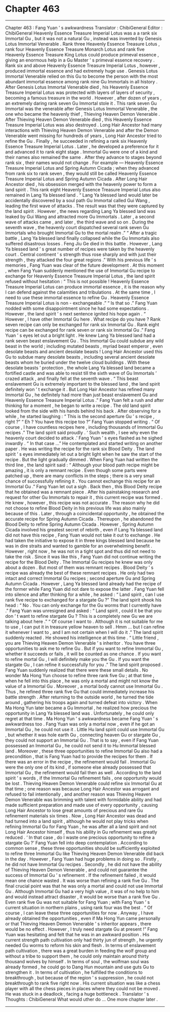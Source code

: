 
# Chapter 463


---

Chapter 463 : Fang Yuan ’ s awkwardness
Translator :
ChibiGeneral
Editor :
ChibiGeneral
Heavenly Essence Treasure Imperial Lotus was a a rank six Immortal Gu , but it was not a natural Gu , instead was invented by Genesis Lotus Immortal Venerable .
Rank three Heavenly Essence Treasure Lotus , rank four Heavenly Essence Treasure Monarch Lotus and rank five Heavenly Essence Treasure King Lotus could produce primeval essence , giving an enormous help in a Gu Master ’ s primeval essence recovery .
Rank six and above Heavenly Essence Treasure Imperial Lotus , however , produced immortal essence and had extremely huge use .
Genesis Lotus Immortal Venerable relied on this Gu to become the person with the most abundant immortal essence among rank nine Gu Immortals in all history .
After Genesis Lotus Immortal Venerable died , his Heavenly Essence Treasure Imperial Lotus was protected with layers of layers of security , becoming a famous treasure in the world . However , after dozen of years , an extremely daring rank seven Gu Immortal stole it .
This rank seven Gu Immortal was the venerable after Genesis Lotus Immortal Venerable , the one who became the heavenly thief , Thieving Heaven Demon Venerable .
After Thieving Heaven Demon Venerable died , this Heavenly Essence Treasure Imperial Lotus was also destroyed .
Long Hair Ancestor had many interactions with Thieving Heaven Demon Venerable and after the Demon Venerable went missing for hundreds of years , Long Hair Ancestor tried to refine the Gu . Finally , he succeeded in refining a rank six Heavenly Essence Treasure Imperial Lotus .
Later , he developed a preference for it and advanced it to rank eight stage .
Immortal Gu were one of a kind and their names also remained the same . After they advance to stages beyond rank six , their names would not change .
For example — Heavenly Essence Treasure Imperial Lotus and Spring Autumn Cicada ; when they advanced from rank six to rank seven , they would still be called Heavenly Essence Treasure Imperial Lotus and Spring Autumn Cicada .
After Long Hair Ancestor died , his obsession merged with the heavenly power to form a land spirit . This rank eight Heavenly Essence Treasure Imperial Lotus also remained in Lang Ya blessed land .
“ Lang Ya blessed land would later be accidentally discovered by a soul path Gu Immortal called Gui Wang , leading the first wave of attacks . The result was that they were captured by the land spirit . However , the news regarding Lang Ya blessed land was leaked by Gui Wang and attracted more Gu Immortals . Later , a second wave of attacks came , and later , the third wave and so on . During the seventh wave , the heavenly court dispatched several rank seven Gu Immortals who brought Immortal Gu to the mortal realm .”
“ After a tragic battle , Lang Ya blessed land finally collapsed while the Gu Immortals also suffered disastrous losses . Feng Jiu Ge died in this battle . However , Lang Ya blessed land ’ s great number of recipes were taken by the heavenly court . Central continent ’ s strength thus rose sharply and with just their strength , they attacked the four great regions .”
With his previous life ’ s memories , Fang Yuan was clear of the future development .
At this moment , when Fang Yuan suddenly mentioned the use of Immortal Gu recipe to exchange for Heavenly Essence Treasure Imperial Lotus , the land spirit refused without hesitation : “ This is not possible ! Heavenly Essence Treasure Imperial Lotus can produce immortal essence , it is the reason why I can defend against the calamities and tribulations . At the same time , I need to use these immortal essence to refine Gu . Heavenly Essence Treasure Imperial Lotus is non - exchangeable .”
“ Is that so .” Fang Yuan nodded with some disappointment since he had some expectations .
However , the land spirit ’ s next sentence ignited his hope again .
“ However , I have other Immortal Gu here . What recipe do you have ? Rank seven recipe can only be exchanged for rank six Immortal Gu . Rank eight recipe can be exchanged for rank seven or rank six Immortal Gu .”
Fang Yuan ’ s eyes let out a bright light .
He knew Lang Ya blessed land had a rank seven beast enslavement Gu .
This Immortal Gu could subdue any wild beast in the world ; including mutated beasts , myriad beast emperor , even desolate beasts and ancient desolate beasts !
Long Hair Ancestor used this Gu to subdue many desolate beasts , including several ancient desolate beasts whom he buried under the twelve cloud buildings .
With these desolate beasts ’ protection , the whole Lang Ya blessed land became a fortified castle and was able to resist till the sixth wave of Gu Immortals ’ crazed attack , and finally fell at the seventh wave .
“ This beast enslavement Gu is extremely important to the blessed land , the land spirit definitely won ’ t exchange it . But Long Hair Ancestor has refined many Immortal Gu , he definitely had more than just beast enslavement Gu and Heavenly Essence Treasure Imperial Lotus .”
Fang Yuan felt a rush and after thinking for a moment , he began to write a recipe .
The old land spirit looked from the side with his hands behind his back . After observing for a while , he started laughing : “ This is the second aperture Gu ’ s recipe , right ?”
“ Eh ? You have this recipe too ?” Fang Yuan stopped writing .
“ Of course , I have countless recipes here , including thousands of Immortal Gu recipes .” The land spirit said proudly .
‘ Such wealth , I see why even the heavenly court decided to attack .’ Fang Yuan ’ s eyes flashed as he sighed inwardly .
“ In that case …” He contemplated and started writing on another paper .
He was writing the recipe for the rank six Blood Deity .
The land spirit ’ s eyes immediately let out a bright light when he saw the start of the recipe . But the light gradually dimmed .
When Fang Yuan had written the third line , the land spirit said : “ Although your blood path recipe might be amazing , it is only a remnant recipe . Even though some parts were patched up , there are many conflicts in the steps ; there is a very small chance of successfully refining it . You cannot exchange this recipe for an Immortal Gu .”
Fang Yuan let out a sigh .
Back then , this Blood Deity recipe that he obtained was a remnant piece . After his painstaking research and request for other Gu Immortals to repair it , this current recipe was formed .
He knew , however , this recipe was not accurate . The reason why he did not choose to refine Blood Deity in his previous life was also mainly because of this .
Later , through a coincidental opportunity , he obtained the accurate recipe for Spring Autumn Cicada . Thereupon , he abandoned the Blood Deity to refine Spring Autumn Cicada .
However , Spring Autumn Cicada involved his greatest secret of rebirth , even if Lang Ya blessed land did not have this recipe , Fang Yuan would not take it out to exchange .
He had taken the initiative to expose it in three kings blessed land because he was in dire straits and wanted to gamble for an overwhelming benefit .
However , right now , he was not in a tight spot and thus did not need to take the risk .
Since it was like this , Fang Yuan did not continue writing the recipe for the Blood Deity .
The Immortal Gu recipes he knew was only about a dozen . But most of them was remnant recipes . Blood Deity ’ s recipe was already the best of these remnant recipes .
He only had two intact and correct Immortal Gu recipes ; second aperture Gu and Spring Autumn Cicada . However , Lang Ya blessed land already had the recipe of the former while Fang Yuan did not dare to expose the latter .
Fang Yuan fell into silence and after thinking for a while , he asked : “ Land spirit , can I use rank five recipe to exchanged for a stargate Gu ?”
The land spirit shook his head : “ No . You can only exchange for the Gu worms that I currently have .”
Fang Yuan was unresigned and asked : “ Land spirit , could it be that you don ’ t want to refine stargate Gu ? This is a completely new Gu we are talking about here .”
“ Of course I want to . Although it is not suitable for me to use , I can put it in treasure yellow heaven to sell . Hmm … but I can refine it whenever I want to , and I am not certain when I will do it .” The land spirit suddenly reacted .
He showed his intelligence at this time .
“ Little friend , you are Thieving Heaven Demon Venerable ’ s inheritor . You have three opportunities to ask me to refine Gu . But if you want to refine Immortal Gu , whether it succeeds or fails , it will be counted as one chance . If you want to refine mortal Gu , I will definitely make you the Gu . If you want the stargate Gu , I can refine it successfully for you .” The land spirit proposed .
Fang Yuan suddenly realized that there were these small details .
No wonder Ma Hong Yun choose to refine three rank five Gu ; at that time , when he fell into this place , he was only a mortal and might not know the value of a Immortal Gu . Moreover , a mortal body cannot use Immortal Gu . Thus , he refined three rank five Gu that could immediately increase his battle strength . After returning to the outside world , he turned the tide around , gathering his troops again and turned defeat into victory .
When Ma Hong Yun later became a Gu Immortal , he realized how precious the opportunity in Lang Ya blessed land was . Unfortunately , he could only regret at that time .
Ma Hong Yun ’ s awkwardness became Fang Yuan ’ s awkwardness too .
Fang Yuan was only a mortal now , even if he got an Immortal Gu , he could not use it . Little Hu land spirit could use Immortal Gu , but whether it was hole earth Gu , connecting heaven Gu or stargate Gu , they could not support an Immortal Gu .
That is to say , even if Fang Yuan possessed an Immortal Gu , he could not send it to Hu Immortal blessed land .
Moreover , these three opportunities to refine Immortal Gu also had a precondition , that is Fang Yuan had to provide the recipes for them .
If there was an error in the recipe , the refinement would fail . Immortal Gu were the only one of its kind , if someone else already possessed that Immortal Gu , the refinement would fail then as well .
According to the land spirit ’ s words , if the Immortal Gu refinement fails , one opportunity would be lost .
Thieving Heaven Demon Venerable could refine six Immortal Gu at that time ; one reason was because Long Hair Ancestor was arrogant and refused to fail intentionally , and another reason was Thieving Heaven Demon Venerable was brimming with talent with formidable ability and had made sufficient preparation and made use of every opportunity , causing Long Hair Ancestor to lose great amounts of precious and rare Gu refinement materials six times .
Now , Long Hair Ancestor was dead and had turned into a land spirit , although he would not play tricks when refining Immortal Gu for Fang Yuan , he was after all a land spirit and not Long Hair Ancestor himself , thus his ability in Gu refinement was greatly reduced .
‘ In that case , do I waste one precious opportunity to refine a stargate Gu ?’
Fang Yuan fell into deep contemplation .
According to common sense , these three opportunities should be sufficiently exploited to refine three Immortal Gu like Thieving Heaven Demon Venerable did back in the day .
However , Fang Yuan had huge problems in doing so .
Firstly , he did not have Immortal Gu recipes . Secondly , he did not have the ability of Thieving Heaven Demon Venerable , and could not guarantee the success of Immortal Gu ’ s refinement . If the refinement failed , it would mean one chance wasted . It was worse than refining a rank five Gu . The final crucial point was that he was only a mortal and could not use Immortal Gu . Although Immortal Gu had a very high value , it was of no help to him and would instead attract disaster , it would be worse than a rank five Gu .
Even rank five Gu was not suitable for Fang Yuan ; with Fang Yuan ’ s current situation in northern plains , using rank four was the best .
“ Of course , I can leave these three opportunities for now . Anyway , I have already obtained the opportunities , even if Ma Hong Yun came personally or that Thieving Heaven Demon Venerable ’ s inheritor appears , there would be no effect . However , I truly need stargate Gu at present !”
Fang Yuan was hesitating and felt that he was in an awkward position .
His current strength path cultivation only had thirty jun of strength , he urgently needed Gu worms to reform his skin and flesh . In terms of enslavement path cultivation , there was a great burden in feeding the wolf group and without a tribe to support them , he could only maintain around thirty thousand wolves by himself .
In terms of soul , the wolfman soul was already formed , he could go to Dang Hun mountain and use guts Gu to strengthen it . In terms of cultivation , he fulfilled the conditions to breakthrough , but because of the region ’ s suppression , he could not breakthrough to rank five right now .
His current situation was like a chess player with all the chess pieces in places where they could not be moved . He was stuck in a deadlock , facing a huge bottleneck .
Translator ’ s Thoughts :
ChibiGeneral What would uther do … One more chapter later .

---

